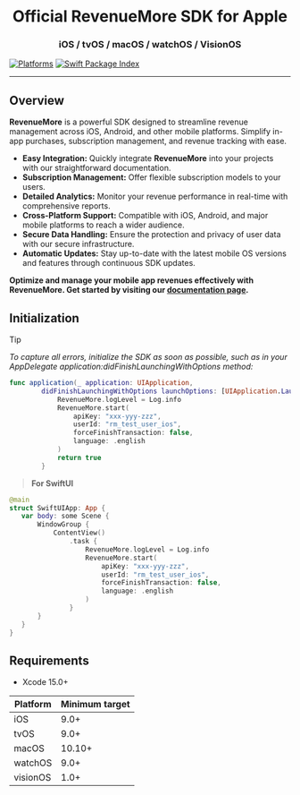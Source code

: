 <h1 align="center">Official RevenueMore SDK for Apple</h1>
<h3 align="center">iOS / tvOS / macOS / watchOS / VisionOS</h3>

[![Platforms](https://img.shields.io/endpoint?url=https%3A%2F%2Fswiftpackageindex.com%2Fapi%2Fpackages%2Frevenuemore%2Frevenuemore-ios%2Fbadge%3Ftype%3Dplatforms)](https://swiftpackageindex.com/revenuemore/revenuemore-ios)
[![Swift Package Index](https://img.shields.io/endpoint?url=https%3A%2F%2Fswiftpackageindex.com%2Fapi%2Fpackages%2Frevenuemore%2Frevenuemore-ios%2Fbadge%3Ftype%3Dswift-versions)](https://swiftpackageindex.com/revenuemore/revenuemore-ios)

---
## Overview

**RevenueMore** is a powerful SDK designed to streamline revenue management across iOS, Android, and other mobile platforms. Simplify in-app
purchases, subscription management, and revenue tracking with ease.

- **Easy Integration:** Quickly integrate **RevenueMore** into your projects with our straightforward documentation.
- **Subscription Management:** Offer flexible subscription models to your users.
- **Detailed Analytics:** Monitor your revenue performance in real-time with comprehensive reports.
- **Cross-Platform Support:** Compatible with iOS, Android, and major mobile platforms to reach a wider audience.
- **Secure Data Handling:** Ensure the protection and privacy of user data with our secure infrastructure.
- **Automatic Updates:** Stay up-to-date with the latest mobile OS versions and features through continuous SDK updates.

**Optimize and manage your mobile app revenues effectively with **RevenueMore**. Get started by visiting our [documentation page](https://revenuemore.github.io/revenuemore-ios/documentation/revenuemore/).**

## Initialization

> [!TIP]
> *To capture all errors, initialize the SDK as soon as possible, such as in your AppDelegate application:didFinishLaunchingWithOptions method:*

```swift
func application(_ application: UIApplication, 
        didFinishLaunchingWithOptions launchOptions: [UIApplication.LaunchOptionsKey: Any]?) -> Bool {
            RevenueMore.logLevel = Log.info
            RevenueMore.start(
                apiKey: "xxx-yyy-zzz",
                userId: "rm_test_user_ios",
                forceFinishTransaction: false,
                language: .english
            )
            return true
        }
 ```

 > **For SwiftUI**
 ```swift
@main
struct SwiftUIApp: App {
    var body: some Scene {
        WindowGroup {
            ContentView()
                .task {
                    RevenueMore.logLevel = Log.info
                    RevenueMore.start(
                        apiKey: "xxx-yyy-zzz",
                        userId: "rm_test_user_ios",
                        forceFinishTransaction: false,
                        language: .english
                    )
                }
        }
    }
}
```

## Requirements
- Xcode 15.0+

| Platform | Minimum target |
|----------|----------------|
| iOS      | 9.0+          |
| tvOS     | 9.0+          |
| macOS    | 10.10+         |
| watchOS  | 9.0+           |
| visionOS | 1.0+           |

